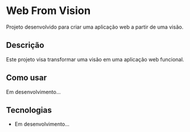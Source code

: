 # Web From Vision

Projeto desenvolvido para criar uma aplicação web a partir de uma visão.

## Descrição

Este projeto visa transformar uma visão em uma aplicação web funcional.

## Como usar

Em desenvolvimento...

## Tecnologias

- Em desenvolvimento... 
